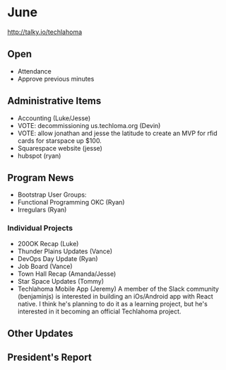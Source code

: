 # June
http://talky.io/techlahoma

## Open
* Attendance
* Approve previous minutes

## Administrative Items
* Accounting (Luke/Jesse)
* VOTE: decommissioning us.techloma.org (Devin)
* VOTE: allow jonathan and jesse the latitude to create an MVP for rfid cards for starspace up $100.
* Squarespace website (jesse)
* hubspot (ryan)

## Program News
* Bootstrap User Groups: 
 * Functional Programming OKC (Ryan)
 * Irregulars (Ryan)

### Individual Projects
* 200OK Recap (Luke)
* Thunder Plains Updates (Vance)
* DevOps Day Update (Ryan)
* Job Board (Vance)
* Town Hall Recap (Amanda/Jesse)
* Star Space Updates (Tommy)
* Techlahoma Mobile App (Jeremy)
  A member of the Slack community (benjaminjs) is interested in building
  an iOs/Android app with React native. I think he's planning to do it
  as a learning project, but he's interested in it becoming an
  official Techlahoma project.

## Other Updates

## President's Report 
